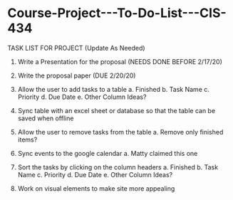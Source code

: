 # Course-Project---To-Do-List---CIS-434

TASK LIST FOR PROJECT (Update As Needed)

1. Write a Presentation for the proposal (NEEDS DONE BEFORE 2/17/20)

2. Write the proposal paper (DUE 2/20/20)

3. Allow the user to add tasks to a table
    a. Finished
    b. Task Name
    c. Priority
    d. Due Date
    e. Other Column Ideas?
    
4. Sync table with an excel sheet or database so that the table can be saved when offline
    
5. Allow the user to remove tasks from the table
    a. Remove only finished items?

6. Sync events to the google calendar
    a. Matty claimed this one

7. Sort the tasks by clicking on the column headers
    a. Finished
    b. Task Name
    c. Priority
    d. Due Date
    e. Other Column Ideas?

8. Work on visual elements to make site more appealing 
